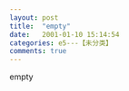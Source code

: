```yaml
---
layout: post
title:  "empty"
date:   2001-01-10 15:14:54
categories: e5---【未分类】
comments: true
---
```

empty
